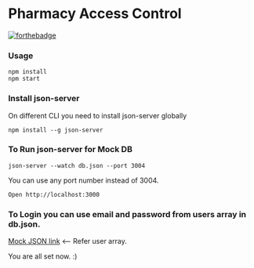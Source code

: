 # Pharmacy Access Control

[![forthebadge](http://forthebadge.com/images/badges/built-with-love.svg)](http://forthebadge.com)



### Usage

```
npm install
npm start
```

### Install json-server
On different CLI you need to install json-server globally 
```
npm install --g json-server
```

### To Run json-server for Mock DB
```
json-server --watch db.json --port 3004
```
You can use any port number instead of 3004.

```
Open http://localhost:3000
```

### To Login you can use email and password from users array in db.json.  

[Mock JSON link](db.json#L116) <-- Refer user array. 

You are all set now. :)
